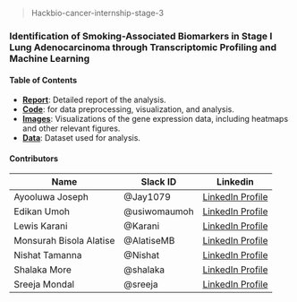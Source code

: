 > Hackbio-cancer-internship-stage-3
### Identification of Smoking-Associated Biomarkers in Stage I Lung Adenocarcinoma through Transcriptomic Profiling and Machine Learning

#### Table of Contents
- **[Report](./Report.md)**: Detailed report of the analysis.
- **[Code](./Code.md)**: for data preprocessing, visualization, and analysis.
- **[Images](./Images/)**: Visualizations of the gene expression data, including heatmaps and other relevant figures.
- **[Data](./Data/)**: Dataset used for analysis.

 #### Contributors
|Name|Slack ID|Linkedin|
| ----------- |----------- |----------- |
|Ayooluwa Joseph|@Jay1079| <a href="https://www.linkedin.com/in/ayooluwa-joseph/" target="_blank">	LinkedIn Profile</a> |
|Edikan Umoh|@usiwomaumoh| <a href="https://www.linkedin.com/in/edikan-umoh/" target="_blank">	LinkedIn Profile</a>|
|Lewis Karani|@Karani|<a href="https://www.linkedin.com/in/lewis-karani/" target="_blank">	LinkedIn Profile</a>|
|Monsurah Bisola Alatise|@AlatiseMB| <a href="https://www.linkedin.com/in/monsurah-bisola-alatise-b58a33225/" target="_blank">	LinkedIn Profile</a> |
|Nishat Tamanna|@Nishat| <a href="https://www.linkedin.com/in/nishat-tamanna-45863117a/" target="_blank">	LinkedIn Profile</a>|
|Shalaka More|@shalaka| <a href="https://www.linkedin.com/in/shalaka-more-03277913b/" target="_blank">	LinkedIn Profile</a>  |
|Sreeja Mondal|@sreeja| <a href="https://linkedin.com/in/sreejamondal263/" target="_blank">	LinkedIn Profile</a> |
